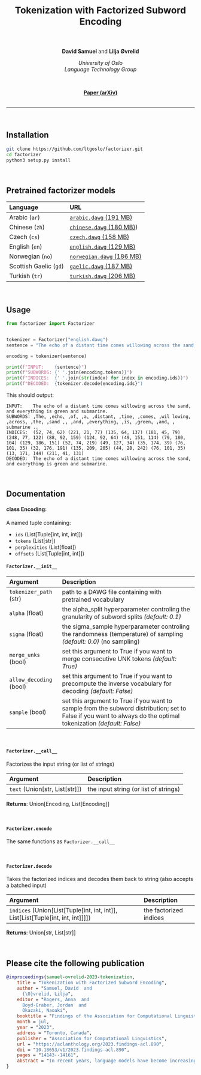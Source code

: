 <h2 align="center"><b><h3>Tokenization with Factorized Subword Encoding</h3></b></h2><br>


<p align="center">
  <b>David Samuel</b> and <b>Lilja Øvrelid</b>
</p>

<p align="center">
  <i>
    University of Oslo<br>
    Language Technology Group<br>
  </i>
</p>
<br>

<p align="center">
  <a href="https://arxiv.org/abs/2306.07764"><b>Paper (arXiv)</b></a><br><br>
</p>

_______

<br>

## Installation

```bash
git clone https://github.com/ltgoslo/factorizer.git
cd factorizer
python3 setup.py install  
```

<br>

## Pretrained factorizer models

| **Language**    | **URL**         |
| :-------------- | :-------------- |
| Arabic (`ar`)          | [`arabic.dawg` (191 MB)](https://github.com/ltgoslo/factorizer/releases/download/v1.0.0/arabic.dawg) |
| Chinese (`zh`)         | [`chinese.dawg` (180 MB)](https://github.com/ltgoslo/factorizer/releases/download/v1.0.0/chinese.dawg)) |
| Czech (`cs`)           | [`czech.dawg` (158 MB)](https://github.com/ltgoslo/factorizer/releases/download/v1.0.0/czech.dawg) |
| English (`en`)         | [`english.dawg` (129 MB)](https://github.com/ltgoslo/factorizer/releases/download/v1.0.0/english.dawg) |
| Norwegian (`no`)       | [`norwegian.dawg` (186 MB)](https://github.com/ltgoslo/factorizer/releases/download/v1.0.0/norwegian.dawg) |
| Scottish Gaelic (`gd`) | [`gaelic.dawg` (187 MB)](https://github.com/ltgoslo/factorizer/releases/download/v1.0.0/gaelic.dawg) |
| Turkish (`tr`)         | [`turkish.dawg` (206 MB)](https://github.com/ltgoslo/factorizer/releases/download/v1.0.0/turkish.dawg) |

<br>

## Usage

```python
from factorizer import Factorizer


tokenizer = Factorizer("english.dawg")
sentence = "The echo of a distant time comes willowing across the sand, and everything is green and submarine."

encoding = tokenizer(sentence)

print(f"INPUT:    {sentence}")
print(f"SUBWORDS: {' '.join(encoding.tokens)}")
print(f"INDICES:  {' '.join(str(index) for index in encoding.ids)}")
print(f"DECODED:  {tokenizer.decode(encoding.ids}")
```

This should output:
```
INPUT:    The echo of a distant time comes willowing across the sand, and everything is green and submarine.
SUBWORDS: ⸥The⸤ ⸥echo⸤ ⸥of⸤ ⸥a⸤ ⸥distant⸤ ⸥time⸤ ⸥comes⸤ ⸥wil lowing⸤ ⸥across⸤ ⸥the⸤ ⸥sand ,⸤ ⸥and⸤ ⸥everything⸤ ⸥is⸤ ⸥green⸤ ⸥and⸤ ⸥submarine .⸤
INDICES:  (52, 74, 62) (221, 21, 77) (135, 64, 137) (181, 45, 79) (248, 77, 122) (88, 92, 159) (124, 92, 64) (49, 151, 114) (79, 180, 104) (129, 186, 151) (52, 74, 219) (49, 127, 34) (35, 174, 39) (76, 101, 35) (32, 176, 191) (135, 209, 205) (44, 28, 242) (76, 101, 35) (13, 171, 144) (211, 41, 131)
DECODED:  The echo of a distant time comes willowing across the sand, and everything is green and submarine.
```

<br>

## Documentation

#### class Encoding:

A named tuple containing:
- `ids` (List[Tuple[int, int, int]])
- `tokens` (List[str])
- `perplexities` (List[float])
- `offsets` (List[Tuple[int, int]])

#### `Factorizer.__init__`

| **Argument**    | **Description** |
| :-------------- | :-------------- |
| `tokenizer_path` (str) | path to a DAWG file containing with pretrained vocabulary |
| `alpha` (float) | the alpha_split hyperparameter controling the granularity of subword splits *(default: 0.1)* |
| `sigma` (float)           | the sigma_sample hyperparameter controling the randomness (temperature) of sampling *(default: 0.0)* (no sampling) |
| `merge_unks` (bool)       | set this argument to True if you want to merge consecutive UNK tokens *(default: True)* |
| `allow_decoding` (bool)       | set this argument to True if you want to precompute the inverse vocabulary for decoding *(default: False)* |
| `sample` (bool)       | set this argument to True if you want to sample from the subword distribution; set to False if you want to always do the optimal tokenization *(default: False)* |

<br>

#### `Factorizer.__call__`

Factorizes the input string (or list of strings)

| **Argument**    | **Description** |
| :-------------- | :-------------- |
| `text` (Union[str, List[str]]) | the input string (or list of strings) |

**Returns**: Union[Encoding, List[Encoding]]

<br>

#### `Factorizer.encode`

The same functions as `Factorizer.__call__`

<br>

#### `Factorizer.decode`

Takes the factorized indices and decodes them back to string (also accepts a batched input)

| **Argument**    | **Description** |
| :-------------- | :-------------- |
| `indices` (Union[List[Tuple[int, int, int]], List[List[Tuple[int, int, int]]]]) | the factorized indices |

**Returns**: Union[str, List[str]]


<br>


## Please cite the following publication
```bibtex
@inproceedings{samuel-ovrelid-2023-tokenization,
    title = "Tokenization with Factorized Subword Encoding",
    author = "Samuel, David  and
      {\O}vrelid, Lilja",
    editor = "Rogers, Anna  and
      Boyd-Graber, Jordan  and
      Okazaki, Naoaki",
    booktitle = "Findings of the Association for Computational Linguistics: ACL 2023",
    month = jul,
    year = "2023",
    address = "Toronto, Canada",
    publisher = "Association for Computational Linguistics",
    url = "https://aclanthology.org/2023.findings-acl.890",
    doi = "10.18653/v1/2023.findings-acl.890",
    pages = "14143--14161",
    abstract = "In recent years, language models have become increasingly larger and more complex. However, the input representations for these models continue to rely on simple and greedy subword tokenization methods. In this paper, we propose a novel tokenization method that factorizes subwords onto discrete triplets using a VQ-VAE model. The effectiveness of the proposed tokenization method, referred to as the Factorizer, is evaluated on language modeling and morpho-syntactic tasks for 7 diverse languages. Results indicate that this method is more appropriate and robust for morphological tasks than the commonly used byte-pair encoding (BPE) tokenization algorithm.",
}
```
